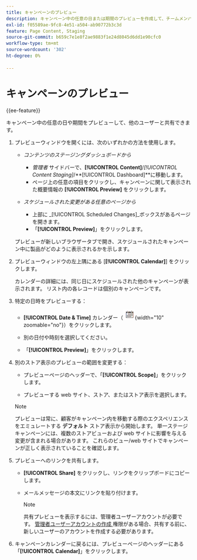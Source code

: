 ```yaml
---
title: キャンペーンのプレビュー
description: キャンペーン中の任意の日または期間のプレビューを作成して、チームメンバーと共有します。
exl-id: f05589ae-9fc8-4e51-a504-ab90772b3c3d
feature: Page Content, Staging
source-git-commit: b659c7e1e8f2ae9883f1e24d8045d6dd1e90cfc0
workflow-type: tm+mt
source-wordcount: '302'
ht-degree: 0%

---
```


# キャンペーンのプレビュー

{{ee-feature}}

キャンペーン中の任意の日や期間をプレビューして、他のユーザーと共有できます。

1. プレビューウィンドウを開くには、次のいずれかの方法を使用します。

   - _コンテンツのステージングダッシュボードから_

      - _管理者_ サイドバーで、**[!UICONTROL Content]**/_[!UICONTROL Content Staging]_/**[!UICONTROL Dashboard]**に移動します。
      - ページ上の任意の項目をクリックし、キャンペーンに関して表示された概要情報の **[!UICONTROL Preview]** をクリックします。

   - _スケジュールされた変更がある任意のページから_

      - 上部に _[!UICONTROL Scheduled Changes]_ボックスがあるページを開きます。
      - 「**[!UICONTROL Preview]**」をクリックします。

   プレビューが新しいブラウザータブで開き、スケジュールされたキャンペーン中に製品がどのように表示されるかを示します。

1. プレビューウィンドウの左上隅にある [**[!UICONTROL Calendar]**] をクリックします。

   カレンダーの詳細には、同じ日にスケジュールされた他のキャンペーンが表示されます。 リスト内の各レコードは個別のキャンペーンです。

1. 特定の日時をプレビューする：

   - **[!UICONTROL Date & Time]** カレンダー（![ カレンダーアイコン ](../assets/icon-calendar.png){width="10" zoomable="no"}）をクリックします。

   - 別の日付や時刻を選択してください。

   - 「**[!UICONTROL Preview]**」をクリックします。

1. 別のストア表示のプレビューの範囲を変更する：

   - プレビューページのヘッダーで、「**[!UICONTROL Scope]**」をクリックします。

   - プレビューする web サイト、ストア、またはストア表示を選択します。

   >[!NOTE]
   >
   >プレビューは常に、顧客がキャンペーン内を移動する際のエクスペリエンスをエミュレートする **デフォルト** ストア表示から開始します。 単一ステージキャンペーンには、複数のストアビューおよび web サイトに影響を与える変更が含まれる場合があります。 これらのビュー/web サイトでキャンペーンが正しく表示されていることを確認します。

1. プレビューへのリンクを共有します。

   - **[!UICONTROL Share]** をクリックし、リンクをクリップボードにコピーします。

   - メールメッセージの本文にリンクを貼り付けます。

     >[!NOTE]
     >
     >共有プレビューを表示するには、管理者ユーザーアカウントが必要です。 [ 管理者ユーザーアカウントの作成 ](../systems/permissions-users-all.md#create-a-user) 権限がある場合、共有する前に、新しいユーザーのアカウントを作成する必要があります。

1. キャンペーンカレンダーに戻るには、プレビューページのヘッダーにある「**[!UICONTROL Calendar]**」をクリックします。
